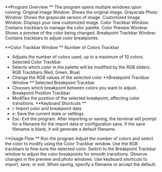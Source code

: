 **Program Overview **
The program opens multiple windows upon running: 
Original Image Window: Shows the original image.
Grayscale Photo Window: Shows the grayscale version of image. 
Customized Image Window: Displays your new customized image.
Color Trackbar Window: Contains trackbars to manage the color palette. 
Color Preview Window: Shows a preview of the color being changed.
Breakpoint Trackbar Window: Contains trackbars to adjust color breakpoints. 

**Color Trackbar Window **
Number of Colors Trackbar 
 - Adjusts the number of colors used, up to a maximum of 10 colors. 
Selected Color Trackbar 
 - Selects which color in the palette will be modified by the RGB sliders. 
RGB Trackbars (Red, Green, Blue) 
 - Change the RGB values of the selected color
**Breakpoint Trackbar Window **
Selected Breakpoint Trackbar 
 - Chooses which breakpoint between colors you want to adjust. 
Breakpoint Position Trackbar 
 - Modifies the position of the selected breakpoint, affecting color transitions. 
**Keyboard Shortcuts **
 - i: Import color and breakpoint data 
 - s: Save the current state or settings. 
 - Esc: Exit the program. 
After importing or saving, the terminal will prompt for a filename for the import data or configuration save. If the save filename is blank, it will generate a default filename. 
 
**Usage Flow **
Run the program
Adjust the number of colors and select the color to modify using the Color Trackbar window. 
Use the RGB trackbars to fine-tune the selected color. 
Switch to the Breakpoint Trackbar window to adjust the color breakpoints for smooth transitions. 
Observe changes in the preview and photo windows. 
Use keyboard shortcuts to import, save, or exit. 
When saving, specify a filename or accept the default. 
